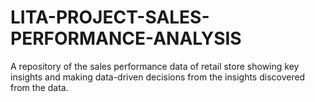 # LITA-PROJECT-SALES-PERFORMANCE-ANALYSIS
A repository of the sales performance data of retail store showing key insights and making data-driven decisions from the insights discovered from the data.
